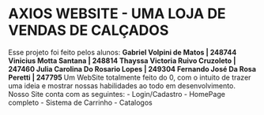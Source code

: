 # AXIOS WEBSITE - UMA LOJA DE VENDAS DE CALÇADOS

<p>Esse projeto foi feito pelos alunos:
<strong>
Gabriel Volpini de Matos | 248744
Vinicius Motta Santana | 248814
Thayssa Victoria Ruivo Cruzoleto | 247460
Julia Carolina Do Rosario Lopes | 249304
Fernando José Da Rosa Peretti | 247795
</strong>
Um WebSite totalmente feito do 0, com o intuito de trazer uma ideia e mostrar nossas habilidades ao todo em desenvolvimento.
Nosso Site conta com as seguintes:
- Login/Cadastro
- HomePage completo
- Sistema de Carrinho
- Catalogos
</p>
